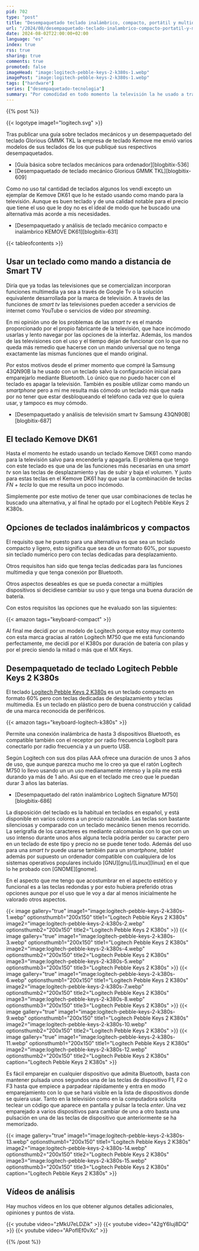 ```yaml
---
pid: 702
type: "post"
title: "Desempaquetado teclado inalámbrico, compacto, portátil y multidispositivo Logitech Pebble Keys 2 K380s"
url: "/2024/08/desempaquetado-teclado-inalambrico-compacto-portatil-y-multidispositivo-logitech-pebble-keys-2-k380s/"
date: 2024-08-02T22:00:00+02:00
language: "es"
index: true
rss: true
sharing: true
comments: true
promoted: false
imageHead: "image:logitech-pebble-keys-2-k380s-1.webp"
imagePost: "image:logitech-pebble-keys-2-k380s-1.webp"
tags: ["hardware"]
series: ["desempaquetado-tecnologia"]
summary: "Por comodidad en todo momento la televisión la he usado a través de un teclado de ordenador como mando a distancia. Aproveché el Kemove DK61 que disponía para este propósito aunque compacto e inalámbrico las teclas de desplazamiento y de volumen requería usarlo con una combinación de teclas lo que me era algo incómodo. Así que he buscado una opción más adaptada siendo el Logitech Pebble Keys 2 K380s el que he elegido."
---
```


{{% post %}}

{{< logotype image1="logitech.svg" >}}

Tras publicar una guía sobre teclados mecánicos y un desempaquetado del teclado Glorious GMMK TKL la empresa de teclado Kemove me envió varios modelos de sus teclados de los que publiqué sus respectivos desempaquetados.

* [Guía básica sobre teclados mecánicos para ordenador][blogbitix-536]
* [Desempaquetado de teclado mecánico Glorious GMMK TKL][blogbitix-609]

Como no uso tal cantidad de teclados algunos los vendí excepto un ejemplar de Kemove DK61 que lo he estado usando como mando para la televisión. Aunque es buen teclado y de una calidad notable para el precio que tiene el uso que le doy no es el ideal de modo que he buscado una alternativa más acorde a mis necesidades.

* [Desempaquetado y análisis de teclado mecánico compacto e inalámbrico KEMOVE DK61][blogbitix-631]

{{< tableofcontents >}}

## Usar un teclado como mando a distancia de Smart TV

Diría que ya todas las televisiones que se comercializan incorporan funciones multimedia ya sea a través de Google Tv o la solución equivalente desarrollada por la marca de televisión. A través de las funciones de _smart tv_ las televisiones pueden acceder a servicios de internet como YouTube o servicios de vídeo por _streaming_.

En mi opinión uno de los problemas de las _smart tv_ es el mando proporcionado por el propio fabricante de la televisión, que hace incómodo usarlas y lento navegar por las opciones de la interfaz. Además, los mandos de las televisiones con el uso y el tiempo dejan de funcionar con lo que no queda más remedio que hacerse con un mando universal que no tenga exactamente las mismas funciones que el mando original.

Por estos motivos desde el primer momento que compré la Samsung 43QN90B la he usado con un teclado salvo la configuración inicial para emparejarlo mediante Bluetooth. Lo único que no puedo hacer con el teclado es apagar la televisión. También es posible utilizar como mando un _smartphone_ pero a mi me resulta más cómodo un teclado más que nada por no tener que estar desbloqueando el teléfono cada vez que lo quiera usar, y tampoco es muy cómodo.

* [Desempaquetado y análisis de televisión smart tv Samsung 43QN90B][blogbitix-687]

## El teclado Kemove DK61

Hasta el momento he estado usando un teclado Kemove DK61 como mando para la televisión salvo para encenderla y apagarla. El problema que tengo con este teclado es que una de las funciones más necesarias en una _smart tv_ son las teclas de desplazamiento y las de subir y baja el volumen. Y justo para estas teclas en el Kemove DK61 hay que usar la combinación de teclas _FN + tecla_ lo que me resulta un poco incómodo.

Simplemente por este motivo de tener que usar combinaciones de teclas he buscado una alternativa, y al final he optado por el Logitech Pebble Keys 2 K380s.

## Opciones de teclados inalámbricos y compactos

El requisito que he puesto para una alternativa es que sea un teclado compacto y ligero, esto significa que sea de un formato 60%, por supuesto sin teclado numérico pero con teclas dedicadas para desplazamiento.

Otros requisitos han sido que tenga teclas dedicadas para las funciones multimedia y que tenga conexión por Bluetooth.

Otros aspectos deseables es que se pueda conectar a múltiples dispositivos si decidiese cambiar su uso y que tenga una buena duración de batería.

Con estos requisitos las opciones que he evaluado son las siguientes:

{{< amazon
    tags="keyboard-compact" >}}

Al final me decidí por un modelo de Logitech porque estoy muy contento con esta marca gracias al ratón Logitech M750 que me está funcionando perfectamente, me decidí por el K380s por duración de batería con pilas y por el precio siendo la mitad o más que el MX Keys.

## Desempaquetado de teclado Logitech Pebble Keys 2 K380s

El teclado [Logitech Pebble Keys 2 K380s](https://www.logitech.com/es-es/products/keyboards/pebble-keys-2.html) es un teclado compacto en formato 60% pero con teclas dedicadas de desplazamiento y teclas multimedia. Es un teclado en plástico pero de buena construcción y calidad de una marca reconocida de periféricos.

{{< amazon
    tags="keyboard-logitech-k380s" >}}

Permite una conexión inalámbrica de hasta 3 dispositivos Bluetooth, es compatible también con el receptor por radio frecuencia Logibolt para conectarlo por radio frecuencia y a un puerto USB.

Según Logitech con sus dos pilas AAA ofrece una duración de unos 3 años de uso, que aunque parezca mucho me lo creo ya que el ratón Logitech M750 lo llevo usando un un uso medianamente intenso y la pila me está durando ya más de 1 año. Asi que en el teclado me creo que le puedan durar 3 años las baterías.

* [Desempaquetado del ratón inalámbrico Logitech Signature M750][blogbitix-686]

La disposición del teclado es la habitual en teclados en español, y está disponible en varios colores a un precio razonable. Las teclas son bastante silenciosas y comparado con un teclado mecánico tienen menos recorrido. La serigrafía de los caracteres es mediante calcomanías con lo que con un uso intenso durante unos años alguna tecla podría perder su caracter pero en un teclado de este tipo y precio no se puede tener todo. Además del uso para una _smart tv_ puede usarse también para un _smartphone_, _tablet_ además por supuesto un ordenador compatible con cualquiera de los sistemas operativos populares incluido [GNU][gnu]/[Linux][linux] en el que lo he probado con [GNOME][gnome].

En el aspecto que me tengo que acostumbrar en el aspecto estético y funcional es a las teclas redondas y por esto hubiera preferido otras opciones aunque por el uso que le voy a dar al menos inicialmente he valorado otros aspectos.

{{< image
    gallery="true"
    image1="image:logitech-pebble-keys-2-k380s-1.webp" optionsthumb1="200x150" title1="Logitech Pebble Keys 2 K380s"
    image2="image:logitech-pebble-keys-2-k380s-2.webp" optionsthumb2="200x150" title2="Logitech Pebble Keys 2 K380s" >}}
{{< image
    gallery="true"
    image1="image:logitech-pebble-keys-2-k380s-3.webp" optionsthumb1="200x150" title1="Logitech Pebble Keys 2 K380s"
    image2="image:logitech-pebble-keys-2-k380s-4.webp" optionsthumb2="200x150" title2="Logitech Pebble Keys 2 K380s"
    image3="image:logitech-pebble-keys-2-k380s-5.webp" optionsthumb3="200x150" title3="Logitech Pebble Keys 2 K380s" >}}
{{< image
    gallery="true"
    image1="image:logitech-pebble-keys-2-k380s-6.webp" optionsthumb1="200x150" title1="Logitech Pebble Keys 2 K380s"
    image2="image:logitech-pebble-keys-2-k380s-7.webp" optionsthumb2="200x150" title2="Logitech Pebble Keys 2 K380s"
    image3="image:logitech-pebble-keys-2-k380s-8.webp" optionsthumb3="200x150" title3="Logitech Pebble Keys 2 K380s" >}}
{{< image
    gallery="true"
    image1="image:logitech-pebble-keys-2-k380s-9.webp" optionsthumb1="200x150" title1="Logitech Pebble Keys 2 K380s"
    image2="image:logitech-pebble-keys-2-k380s-10.webp" optionsthumb2="200x150" title2="Logitech Pebble Keys 2 K380s" >}}
{{< image
    gallery="true"
    image1="image:logitech-pebble-keys-2-k380s-11.webp" optionsthumb1="200x150" title1="Logitech Pebble Keys 2 K380s"
    image2="image:logitech-pebble-keys-2-k380s-12.webp" optionsthumb2="200x150" title2="Logitech Pebble Keys 2 K380s"
    caption="Logitech Pebble Keys 2 K380s" >}}

Es fácil emparejar en cualquier dispositivo que admita Bluetooth, basta con mantener pulsada unos segundos una de las teclas de dispositivo F1, F2 o F3 hasta que empiece a parpadear rápidamente y entra en modo emparejamiento con lo que se hará visible en la lista de dispositivos donde se quiera usar. Tanto en la televisión como en la computadora solicita teclear un código que aparece en pantalla y pulsar la tecla _enter_. Una vez emparejado a varios dispositivos para cambiar de uno a otro basta una pulsación en una de las teclas de dispositivo que anteriormente se ha memorizado.

{{< image
    gallery="true"
    image1="image:logitech-pebble-keys-2-k380s-13.webp" optionsthumb1="200x150" title1="Logitech Pebble Keys 2 K380s"
    image2="image:logitech-pebble-keys-2-k380s-14.webp" optionsthumb2="200x150" title2="Logitech Pebble Keys 2 K380s"
    image3="image:logitech-pebble-keys-2-k380s-15.webp" optionsthumb3="200x150" title3="Logitech Pebble Keys 2 K380s"
    caption="Logitech Pebble Keys 2 K380s" >}}

## Vídeos de análisis

Hay muchos vídeos en los que obtener algunos detalles adicionales, opiniones y puntos de vista.

{{< youtube
    video="zMkU7eLDZik" >}}
{{< youtube
    video="42gY6Iuj8DQ" >}}
{{< youtube
    video="APofIEf0vXc" >}}

{{% /post %}}
